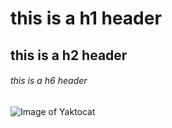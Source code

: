 # this is a h1 header
## this is a h2 header
###### this is a h6 header

![Image of Yaktocat](https://octodex.github.com/images/yaktocat.png)
